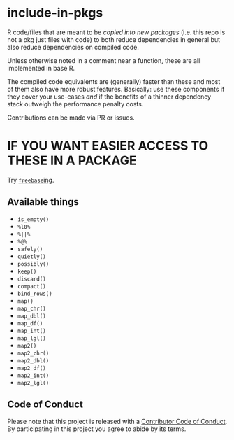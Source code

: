 
<!-- README.md is generated from README.Rmd. Please edit that file -->

# include-in-pkgs

R code/files that are meant to be *copied into new packages* (i.e. this
repo is not a pkg just files with code) to both reduce dependencies in
general but also reduce dependencies on compiled code.

Unless otherwise noted in a comment near a function, these are all
implemented in base R.

The compiled code equivalents are (generally) faster than these and most
of them also have more robust features. Basically: use these components
if they cover your use-cases *and* if the benefits of a thinner
dependency stack outweigh the performance penalty costs.

Contributions can be made via PR or issues.

# IF YOU WANT EASIER ACCESS TO THESE IN A PACKAGE

Try [`freebase`ing](https://github.com/hrbrmstr/freebase).

## Available things

  - `is_empty()`
  - `%l0%`
  - `%||%`
  - `%@%`
  - `safely()`
  - `quietly()`
  - `possibly()`
  - `keep()`
  - `discard()`
  - `compact()`
  - `bind_rows()`
  - `map()`
  - `map_chr()`
  - `map_dbl()`
  - `map_df()`
  - `map_int()`
  - `map_lgl()`
  - `map2()`
  - `map2_chr()`
  - `map2_dbl()`
  - `map2_df()`
  - `map2_int()`
  - `map2_lgl()`

## Code of Conduct

Please note that this project is released with a [Contributor Code of
Conduct](CODE_OF_CONDUCT.md). By participating in this project you agree
to abide by its terms.
